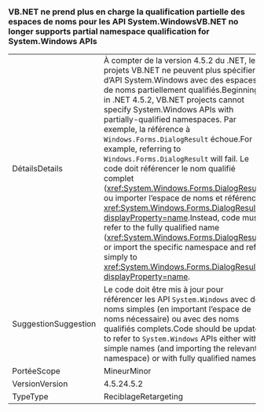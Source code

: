 ### <a name="vbnet-no-longer-supports-partial-namespace-qualification-for-systemwindows-apis"></a><span data-ttu-id="0839c-101">VB.NET ne prend plus en charge la qualification partielle des espaces de noms pour les API System.Windows</span><span class="sxs-lookup"><span data-stu-id="0839c-101">VB.NET no longer supports partial namespace qualification for System.Windows APIs</span></span>

|   |   |
|---|---|
|<span data-ttu-id="0839c-102">Détails</span><span class="sxs-lookup"><span data-stu-id="0839c-102">Details</span></span>|<span data-ttu-id="0839c-103">À compter de la version 4.5.2 du .NET, les projets VB.NET ne peuvent plus spécifier d’API System.Windows avec des espaces de noms partiellement qualifiés.</span><span class="sxs-lookup"><span data-stu-id="0839c-103">Beginning in .NET 4.5.2, VB.NET projects cannot specify System.Windows APIs with partially-qualified namespaces.</span></span> <span data-ttu-id="0839c-104">Par exemple, la référence à <code>Windows.Forms.DialogResult</code> échoue.</span><span class="sxs-lookup"><span data-stu-id="0839c-104">For example, referring to <code>Windows.Forms.DialogResult</code> will fail.</span></span> <span data-ttu-id="0839c-105">Le code doit référencer le nom qualifié complet (<xref:System.Windows.Forms.DialogResult>) ou importer l’espace de noms et référencer <xref:System.Windows.Forms.DialogResult?displayProperty=name>.</span><span class="sxs-lookup"><span data-stu-id="0839c-105">Instead, code must refer to the fully qualified name (<xref:System.Windows.Forms.DialogResult>) or import the specific namespace and refer simply to <xref:System.Windows.Forms.DialogResult?displayProperty=name>.</span></span>|
|<span data-ttu-id="0839c-106">Suggestion</span><span class="sxs-lookup"><span data-stu-id="0839c-106">Suggestion</span></span>|<span data-ttu-id="0839c-107">Le code doit être mis à jour pour référencer les API <code>System.Windows</code> avec des noms simples (en important l’espace de noms nécessaire) ou avec des noms qualifiés complets.</span><span class="sxs-lookup"><span data-stu-id="0839c-107">Code should be updated to refer to <code>System.Windows</code> APIs either with simple names (and importing the relevant namespace) or with fully qualified names.</span></span>|
|<span data-ttu-id="0839c-108">Portée</span><span class="sxs-lookup"><span data-stu-id="0839c-108">Scope</span></span>|<span data-ttu-id="0839c-109">Mineur</span><span class="sxs-lookup"><span data-stu-id="0839c-109">Minor</span></span>|
|<span data-ttu-id="0839c-110">Version</span><span class="sxs-lookup"><span data-stu-id="0839c-110">Version</span></span>|<span data-ttu-id="0839c-111">4.5.2</span><span class="sxs-lookup"><span data-stu-id="0839c-111">4.5.2</span></span>|
|<span data-ttu-id="0839c-112">Type</span><span class="sxs-lookup"><span data-stu-id="0839c-112">Type</span></span>|<span data-ttu-id="0839c-113">Reciblage</span><span class="sxs-lookup"><span data-stu-id="0839c-113">Retargeting</span></span>|

